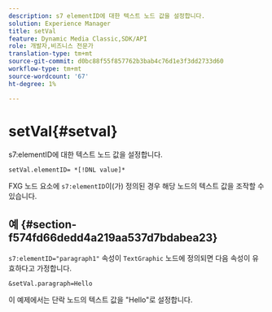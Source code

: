 ```yaml
---
description: s7 elementID에 대한 텍스트 노드 값을 설정합니다.
solution: Experience Manager
title: setVal
feature: Dynamic Media Classic,SDK/API
role: 개발자,비즈니스 전문가
translation-type: tm+mt
source-git-commit: d0bc88f55f857762b3bab4c76d1e3f3dd2733d60
workflow-type: tm+mt
source-wordcount: '67'
ht-degree: 1%

---
```



# setVal{#setval}

s7:elementID에 대한 텍스트 노드 값을 설정합니다.

`setVal.elementID= *[!DNL value]*`

FXG 노드 요소에 `s7:elementID`이(가) 정의된 경우 해당 노드의 텍스트 값을 조작할 수 있습니다.

## 예 {#section-f574fd66dedd4a219aa537d7bdabea23}

`s7:elementID="paragraph1"` 속성이 `TextGraphic` 노드에 정의되면 다음 속성이 유효하다고 가정합니다.

`&setVal.paragraph=Hello`

이 예제에서는 단락 노드의 텍스트 값을 &quot;Hello&quot;로 설정합니다.
